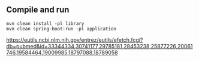 ## Compile and run

```
mvn clean install -pl library
mvn clean spring-boot:run -pl application

```

https://eutils.ncbi.nlm.nih.gov/entrez/eutils/efetch.fcgi?db=pubmed&id=33344334,30741177,29785181,28453238,25877226,20061746,19584464,19009985,18797088,18789058
